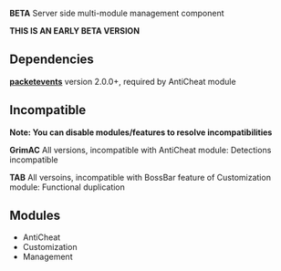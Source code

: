 **BETA** Server side multi-module management component

**THIS IS AN EARLY BETA VERSION**

## Dependencies

**[packetevents](https://github.com/retrooper/packetevents)** version 2.0.0+, required by AntiCheat module

## Incompatible

**Note: You can disable modules/features to resolve incompatibilities**

**GrimAC** All versions, incompatible with AntiCheat module: Detections incompatible

**TAB** All versoins, incompatible with BossBar feature of Customization module: Functional duplication

## Modules

- AntiCheat
- Customization
- Management
